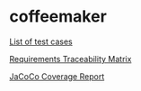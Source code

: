 # coffeemaker

[List of test cases](https://github.com/bemyXmas/coffemaker/wiki/List-of-test-cases)

[Requirements Traceability Matrix](https://github.com/bemyXmas/coffemaker/wiki/Requirements-Traceability-Matrix)

[JaCoCo Coverage Report](https://github.com/bemyXmas/coffemaker/wiki/JaCoCo-Coverage-Report)
